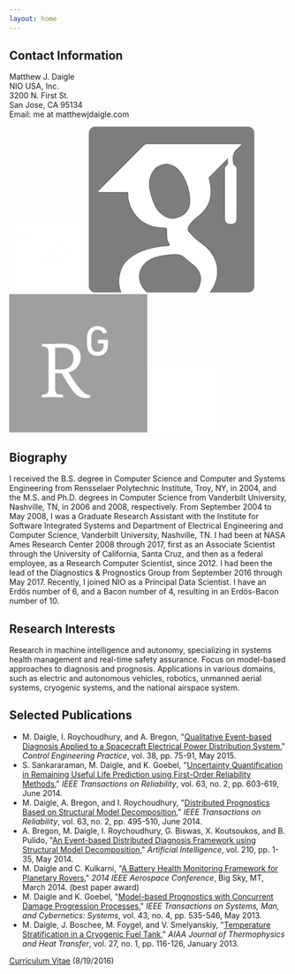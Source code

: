 ```yaml
---
layout: home
---
```


## Contact Information
Matthew J. Daigle  
NIO USA, Inc.  
3200 N. First St.  
San Jose, CA 95134  
Email: me at matthewjdaigle.com

<div class="iconSet">
<a href="https://www.linkedin.com/in/matthewjdaigle"><img src="images/linkedin.png" class="icon" alt="LinkedIn"></a>
<a href="https://scholar.google.com/citations?user=H29lcbkAAAAJ&hl=en"><img src="images/googlescholar.png" class="icon" alt="Google Scholar"></a>
<a href="https://www.researchgate.net/profile/Matthew_Daigle"><img src="images/researchgate.png" class="icon" alt="ResearchGate"></a>
<a href="https://github.com/matthewjdaigle"><img src="images/github.png" class="icon" alt="GitHub"></a>
</div>

## Biography
I received the B.S. degree in Computer Science and Computer and Systems Engineering from Rensselaer Polytechnic Institute, Troy, NY, in 2004, and the M.S. and Ph.D. degrees in Computer Science from Vanderbilt University, Nashville, TN, in 2006 and 2008, respectively. From September 2004 to May 2008, I was a Graduate Research Assistant with the Institute for Software Integrated Systems and Department of Electrical Engineering and Computer Science, Vanderbilt University, Nashville, TN. I had been at NASA Ames Research Center 2008 through 2017, first as an Associate Scientist through the University of California, Santa Cruz, and then as a federal employee, as a Research Computer Scientist, since 2012. I had been the lead of the Diagnostics &amp; Prognostics Group from September 2016 through May 2017. Recently, I joined NIO as a Principal Data Scientist. I have an Erd&ouml;s number of 6, and a Bacon number of 4, resulting in an Erd&ouml;s-Bacon number of 10.

## Research Interests
Research in machine intelligence and autonomy, specializing in systems health management and real-time safety assurance. Focus on model-based approaches to diagnosis and prognosis. Applications in various domains, such as electric and autonomous vehicles, robotics, unmanned aerial systems, cryogenic systems, and the national airspace system.

## Selected Publications
- <span class="name">M. Daigle</span>, I. Roychoudhury, and A. Bregon, "<a href="pubs/DaigleEtAlQED2015.pdf">Qualitative Event-based Diagnosis Applied to a Spacecraft Electrical Power Distribution System</a>," <i>Control Engineering Practice</i>, vol. 38, pp. 75-91, May 2015.</li>
- S. Sankararaman, <span class="name">M. Daigle</span>, and K. Goebel, "<a href="pubs/SankararamanEtAl-UncertaintyQuantificationRUL.pdf">Uncertainty Quantification in Remaining Useful Life Prediction using First-Order Reliability Methods</a>," <i>IEEE Transactions on Reliability</i>, vol. 63, no. 2, pp. 603-619, June 2014.</li>
- <span class="name">M. Daigle</span>, A. Bregon, and I. Roychoudhury, "<a href="pubs/DaigleEtAl-DistributedPrognostics-IEEEToR.pdf">Distributed Prognostics Based on Structural Model Decomposition</a>," <i>IEEE Transactions on Reliability</i>, vol. 63, no. 2, pp. 495-510, June 2014.</li>
- A. Bregon, <span class="name">M. Daigle</span>, I. Roychoudhury, G. Biswas, X. Koutsoukos, and B. Pulido, "<a href="pubs/BregonEtAl-DistributedDiagnosis-AI.pdf">An Event-based Distributed Diagnosis Framework using Structural Model Decomposition</a>," <i>Artificial Intelligence</i>, vol. 210, pp. 1-35, May 2014.</li>
- <span class="name">M. Daigle</span> and C. Kulkarni, "<a href="pubs/DaigleEtAl-Aero2014-RoverBHM.pdf">A Battery Health Monitoring Framework for Planetary Rovers</a>," <i>2014 IEEE Aerospace Conference</i>, Big Sky, MT, March 2014.  (best paper award)</li>
- <span class="name">M. Daigle</span> and K. Goebel, "<a href="pubs/DaigleEtAl-PrognosticsConcurrentDamage-SMC.pdf">Model-based Prognostics with Concurrent Damage Progression Processes</a>," <i>IEEE Transactions on Systems, Man, and Cybernetics: Systems</i>, vol. 43, no. 4, pp. 535-546, May 2013.</li>
- <span class="name">M. Daigle</span>, J. Boschee, M. Foygel, and V. Smelyanskiy, "<a href="pubs/DaigleEtAl-ThermalStratification.pdf">Temperature Stratification in a Cryogenic Fuel Tank</a>," <i>AIAA Journal of Thermophysics and Heat Transfer</i>, vol. 27, no. 1, pp. 116-126, January 2013.




<a href="MatthewDaigle-CurriculumVitae.pdf">Curriculum Vitae</a> (8/19/2016)
